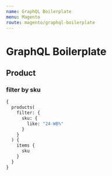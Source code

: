 ```yaml
---
name: GraphQL Boilerplate
menu: Magento
route: magento/graphql-boilerplate
---
```


# GraphQL Boilerplate
## Product

### filter by sku


```graphql
{
  products(
    filter: { 
      sku: {
        like: "24-WB%"
      } 
    }
  ) {
    items {
      sku
    }
  }
}
```

